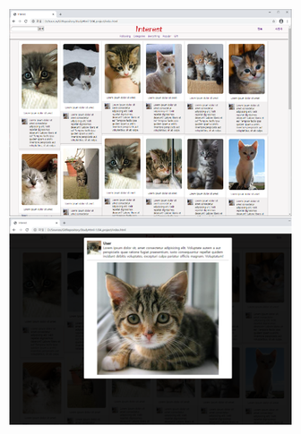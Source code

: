 <img src="https://github.com/SeoDongWoo1216/StudyHtml/blob/main/04_project/result/interest_1.png" width="700" height="370">
<img src="https://github.com/SeoDongWoo1216/StudyHtml/blob/main/04_project/result/interest_2.png" width="700" height="370">
